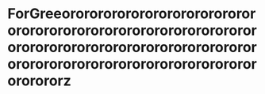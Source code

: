 # ForGreeororororororororororororororororororororororororororororororororororororororororororororororororororororororororororororororororororororororororz